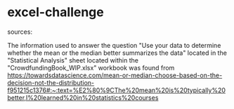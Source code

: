 # excel-challenge
sources:

The information used to answer the question "Use your data to determine whether the mean or the median better summarizes the data" located in the "Statistical Analysis" sheet located within the "CrowdfundingBook_WIP.xlsx" workbook was found from https://towardsdatascience.com/mean-or-median-choose-based-on-the-decision-not-the-distribution-f951215c1376#:~:text=%E2%80%9CThe%20mean%20is%20typically%20better,I%20learned%20in%20statistics%20courses
